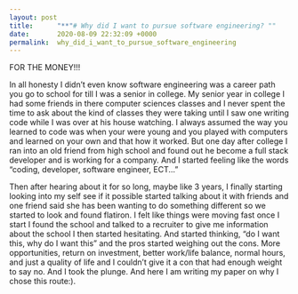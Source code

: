 ```yaml
---
layout: post
title:      "**"# Why did I want to pursue software engineering? ""
date:       2020-08-09 22:32:09 +0000
permalink:  why_did_i_want_to_pursue_software_engineering
---
```



FOR THE MONEY!!!

In all honesty I didn’t even know software engineering was a career path you go to school for till I was a senior in college. My senior year in college I had some friends in there computer sciences classes and I never spent the time to ask about the kind of classes they were taking until I saw one writing code while I was over at his house watching. I always assumed the way you learned to code was when your were young and you played with computers and learned on your own and that how it worked. But one day after college I ran into an old friend from high school and found out he become a full stack developer and is working for a company. And I started feeling like the words “coding, developer, software engineer, ECT...” 

Then after hearing about it for so long, maybe like 3 years, I finally starting looking into my self see if it possible started talking about it with friends and one friend said she has been wanting to do something different so we started to look and found flatiron. I felt like things were moving fast once I start I found the school and talked to a recruiter to give me information about the school I then started hesitating. And started thinking, “do I want this, why do I want this” and  the pros started weighing out the cons. More opportunities, return on investment, better work/life balance, normal hours, and just a quality of life and I couldn’t give it a con that had enough weight to say no. And I took the plunge. And here I am writing my paper on why I chose this route:). 

